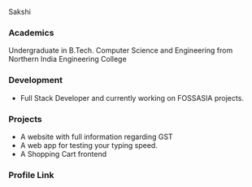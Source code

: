  Sakshi

### Academics

Undergraduate in B.Tech. Computer Science and Engineering from Northern India Engineering College

### Development

- Full Stack Developer and currently working on FOSSASIA projects.

### Projects
- A website with full information regarding GST
- A web app for testing your typing speed.
- A Shopping Cart frontend

### Profile Link


